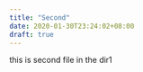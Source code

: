 ```yaml
---
title: "Second"
date: 2020-01-30T23:24:02+08:00
draft: true
---
```


this is second file in the dir1